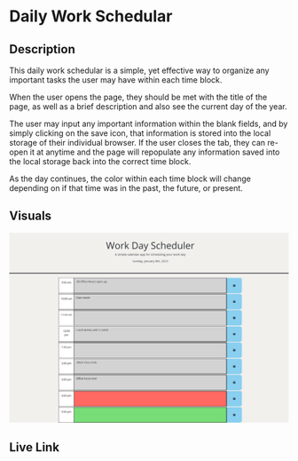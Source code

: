 # Daily Work Schedular

## Description
This daily work schedular is a simple, yet effective way to organize any important tasks the user may have within each time block.

When the user opens the page, they should be met with the title of the page, as well as a brief description and also see the current day of the year.

The user may input any important information within the blank fields, and by simply clicking on the save icon, that information is stored into the local storage of their individual browser.  If the user closes the tab, they can re-open it at anytime and the page will repopulate any information saved into the local storage back into the correct time block.

As the day continues, the color within each time block will change depending on if that time was in the past, the future, or present. 
## Visuals

![Screenshot of the Schedular](images/127.0.0.1_5500_Work-Day-Scheduler_index.html.png)
## Live Link
